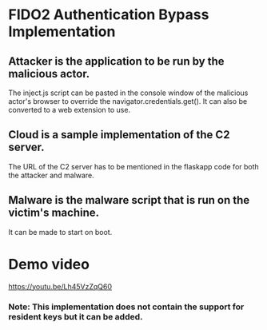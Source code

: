 # FIDO2 Authentication Bypass Implementation

## Attacker is the application to be run by the malicious actor. 
The inject.js script can be pasted in the console window of the malicious actor's browser to override the navigator.credentials.get(). It can also be converted to a web extension to use.

## Cloud is a sample implementation of the C2 server. 
The URL of the C2 server has to be mentioned in the flaskapp code for both the attacker and malware.

## Malware is the malware script that is run on the victim's machine.
It can be made to start on boot.

# Demo video
https://youtu.be/Lh45VzZqQ60

### Note: This implementation does not contain the support for resident keys but it can be added.
